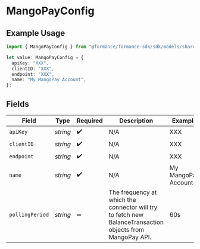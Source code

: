 # MangoPayConfig

## Example Usage

```typescript
import { MangoPayConfig } from "@formance/formance-sdk/sdk/models/shared";

let value: MangoPayConfig = {
  apiKey: "XXX",
  clientID: "XXX",
  endpoint: "XXX",
  name: "My MangoPay Account",
};
```

## Fields

| Field                                                                                                     | Type                                                                                                      | Required                                                                                                  | Description                                                                                               | Example                                                                                                   |
| --------------------------------------------------------------------------------------------------------- | --------------------------------------------------------------------------------------------------------- | --------------------------------------------------------------------------------------------------------- | --------------------------------------------------------------------------------------------------------- | --------------------------------------------------------------------------------------------------------- |
| `apiKey`                                                                                                  | *string*                                                                                                  | :heavy_check_mark:                                                                                        | N/A                                                                                                       | XXX                                                                                                       |
| `clientID`                                                                                                | *string*                                                                                                  | :heavy_check_mark:                                                                                        | N/A                                                                                                       | XXX                                                                                                       |
| `endpoint`                                                                                                | *string*                                                                                                  | :heavy_check_mark:                                                                                        | N/A                                                                                                       | XXX                                                                                                       |
| `name`                                                                                                    | *string*                                                                                                  | :heavy_check_mark:                                                                                        | N/A                                                                                                       | My MangoPay Account                                                                                       |
| `pollingPeriod`                                                                                           | *string*                                                                                                  | :heavy_minus_sign:                                                                                        | The frequency at which the connector will try to fetch new BalanceTransaction objects from MangoPay API.<br/> | 60s                                                                                                       |